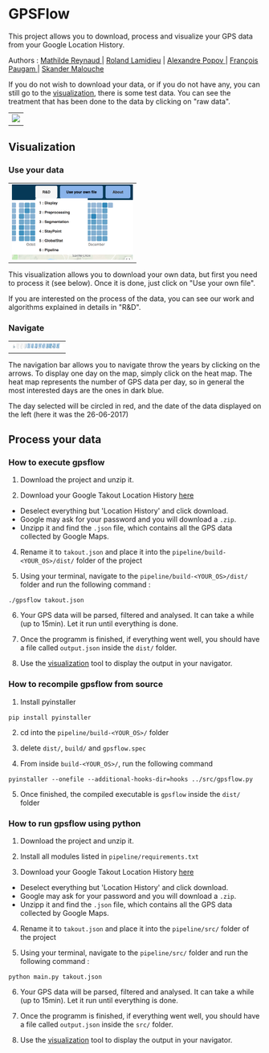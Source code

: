 # GPSFlow

This project allows you to download, process and visualize your GPS data from your Google Location History.

Authors : <a href="https://github.com/MathReynaud"> Mathilde Reynaud </a> |
				<a href="https://github.com/thalkz"> Roland Lamidieu</a> |
				<a href="https://github.com/alexandrospopov"> Alexandre Popov </a> |
				<a href="https://github.com/FrancoisPgm"> François Paugam </a> |
				<a href="https://github.com/Skan0394"> Skander Malouche </a>

If you do not wish to download your data, or if you do not have any, you can still go to the [visualization](https://amigocap.github.io/GPSFlow/), there is some test data. You can see the treatment that has been done to the data by clicking on "raw data".

<table border="0">
  <tr>
    <td>
      <img src="Images/1-GPS.png" style="width: 100px;">
    </td>
  </tr>
</table>

## Visualization

### Use your data

<table border="0">
  <tr>
    <td>
      <img src="Images/2-GPS.png" height= "150">
    </td>
  </tr>
</table>

This visualization allows you to download your own data, but first you need to process it (see below). Once it is done, just click on "Use your own file". 

If you are interested on the process of the data, you can see our work and algorithms explained in details in "R&D".

### Navigate

<table border="0">
  <tr>
    <td>
      <img src="Images/3-GPS.png" style="width: 100px;">
    </td>
  </tr>
</table>

The navigation bar allows you to navigate throw the years by clicking on the arrows. To display one day on the map, simply click on the heat map. The heat map represents the number of GPS data per day, so in general the most interested days are the ones in dark blue.

The day selected will be circled in red, and the date of the data displayed on the left (here it was the 26-06-2017)	

## Process your data 

### How to execute gpsflow

1. Download the project and unzip it.

2. Download your Google Takout Location History [here](https://takeout.google.com/settings/takeout)

- Deselect everything but 'Location History' and click download. 
- Google may ask for your password and you will download a `.zip`. 
- Unzipp it and find the `.json` file, which contains all the GPS data collected by Google Maps.

4. Rename it to `takout.json` and place it into the `pipeline/build-<YOUR_OS>/dist/` folder of the project

5. Using your terminal, navigate to the `pipeline/build-<YOUR_OS>/dist/` folder and run the following command :

```
./gpsflow takout.json
```

6. Your GPS data will be parsed, filtered and analysed. It can take a while (up to 15min). Let it run until everything is done.

7. Once the programm is finished, if everything went well, you should have a file called `output.json` inside the `dist/` folder.

8. Use the [visualization](https://amigocap.github.io/GPSFlow/) tool to display the output in your navigator.

### How to recompile gpsflow from source

1. Install pyinstaller

```
pip install pyinstaller
```

2. cd into the `pipeline/build-<YOUR_OS>/` folder

3. delete `dist/`,  `build/` and `gpsflow.spec`

4. From inside `build-<YOUR_OS>/`, run the following command

```
pyinstaller --onefile --additional-hooks-dir=hooks ../src/gpsflow.py
```

5. Once finished, the compiled executable is `gpsflow` inside the `dist/` folder

### How to run gpsflow using python

1. Download the project and unzip it.

2. Install all modules listed in `pipeline/requirements.txt`

3. Download your Google Takout Location History [here](https://takeout.google.com/settings/takeout)

- Deselect everything but 'Location History' and click download. 
- Google may ask for your password and you will download a `.zip`. 
- Unzipp it and find the `.json` file, which contains all the GPS data collected by Google Maps.

4. Rename it to `takout.json` and place it into the `pipeline/src/` folder of the project

5. Using your terminal, navigate to the `pipeline/src/` folder and run the following command :

```
python main.py takout.json
```

6. Your GPS data will be parsed, filtered and analysed. It can take a while (up to 15min). Let it run until everything is done.

7. Once the programm is finished, if everything went well, you should have a file called `output.json` inside the `src/` folder.

8. Use the [visualization](https://amigocap.github.io/GPSFlow/) tool to display the output in your navigator.

